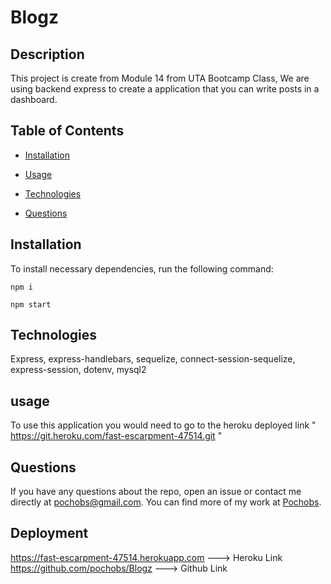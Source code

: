 # Blogz

  ## Description
  
This project is create from Module 14 from UTA Bootcamp Class, We are using backend express to create a application that you can write posts in a dashboard.

  ## Table of Contents 
  
  * [Installation](#installation)
  
  * [Usage](#usage)  

  * [Technologies](#technologies)  
    
  * [Questions](#questions)
  
  ## Installation
  
  To install necessary dependencies, run the following command:
  
  ```
  npm i
  
  npm start
  ```
  ## Technologies
  Express, express-handlebars, sequelize, connect-session-sequelize, express-session, dotenv, mysql2
  
  ## usage
  To use this application you would need to go to the heroku deployed link " https://git.heroku.com/fast-escarpment-47514.git "

  ## Questions
  
  If you have any questions about the repo, open an issue or contact me directly at pochobs@gmail.com. You can find more of my work at [Pochobs](https://github.com/Pochobs/).
  
  ## Deployment
  
  https://fast-escarpment-47514.herokuapp.com   ---> Heroku Link
  https://github.com/pochobs/Blogz              ---> Github Link
  
